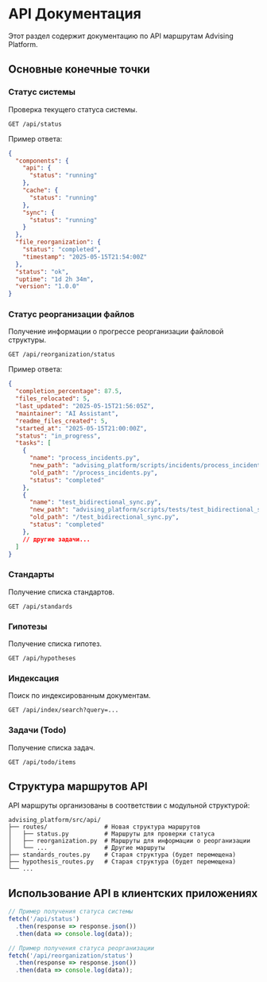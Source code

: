 # API Документация

Этот раздел содержит документацию по API маршрутам Advising Platform.

## Основные конечные точки

### Статус системы

Проверка текущего статуса системы.

```
GET /api/status
```

Пример ответа:
```json
{
  "components": {
    "api": {
      "status": "running"
    }, 
    "cache": {
      "status": "running"
    }, 
    "sync": {
      "status": "running"
    }
  }, 
  "file_reorganization": {
    "status": "completed", 
    "timestamp": "2025-05-15T21:54:00Z"
  }, 
  "status": "ok", 
  "uptime": "1d 2h 34m", 
  "version": "1.0.0"
}
```

### Статус реорганизации файлов

Получение информации о прогрессе реорганизации файловой структуры.

```
GET /api/reorganization/status
```

Пример ответа:
```json
{
  "completion_percentage": 87.5,
  "files_relocated": 5,
  "last_updated": "2025-05-15T21:56:05Z",
  "maintainer": "AI Assistant",
  "readme_files_created": 5,
  "started_at": "2025-05-15T21:00:00Z",
  "status": "in_progress",
  "tasks": [
    {
      "name": "process_incidents.py",
      "new_path": "advising_platform/scripts/incidents/process_incidents.py",
      "old_path": "/process_incidents.py",
      "status": "completed"
    },
    {
      "name": "test_bidirectional_sync.py",
      "new_path": "advising_platform/scripts/tests/test_bidirectional_sync.py",
      "old_path": "/test_bidirectional_sync.py",
      "status": "completed"
    },
    // другие задачи...
  ]
}
```

### Стандарты

Получение списка стандартов.

```
GET /api/standards
```

### Гипотезы

Получение списка гипотез.

```
GET /api/hypotheses
```

### Индексация

Поиск по индексированным документам.

```
GET /api/index/search?query=...
```

### Задачи (Todo)

Получение списка задач.

```
GET /api/todo/items
```

## Структура маршрутов API

API маршруты организованы в соответствии с модульной структурой:

```
advising_platform/src/api/
├── routes/                # Новая структура маршрутов
│   ├── status.py          # Маршруты для проверки статуса
│   ├── reorganization.py  # Маршруты для информации о реорганизации
│   └── ...                # Другие маршруты
├── standards_routes.py    # Старая структура (будет перемещена)
├── hypothesis_routes.py   # Старая структура (будет перемещена)
└── ...
```

## Использование API в клиентских приложениях

```javascript
// Пример получения статуса системы
fetch('/api/status')
  .then(response => response.json())
  .then(data => console.log(data));

// Пример получения статуса реорганизации
fetch('/api/reorganization/status')
  .then(response => response.json())
  .then(data => console.log(data));
```